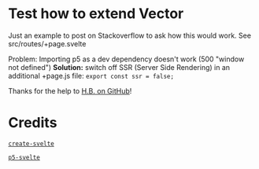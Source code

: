# Test how to extend Vector

Just an example to post on Stackoverflow to ask how this would work. See src/routes/+page.svelte

Problem: Importing p5 as a dev dependency doesn't work (500 "window not defined")
**Solution:** switch off SSR (Server Side Rendering) in an additional +page.js file: `export const ssr = false;`

Thanks for the help to [H.B. on GitHub](https://stackoverflow.com/a/76466672/2633652)!

# Credits

[`create-svelte`](https://github.com/sveltejs/kit/tree/master/packages/create-svelte)

[`p5-svelte`](https://p5-svelte.netlify.app/docs/get-started)
